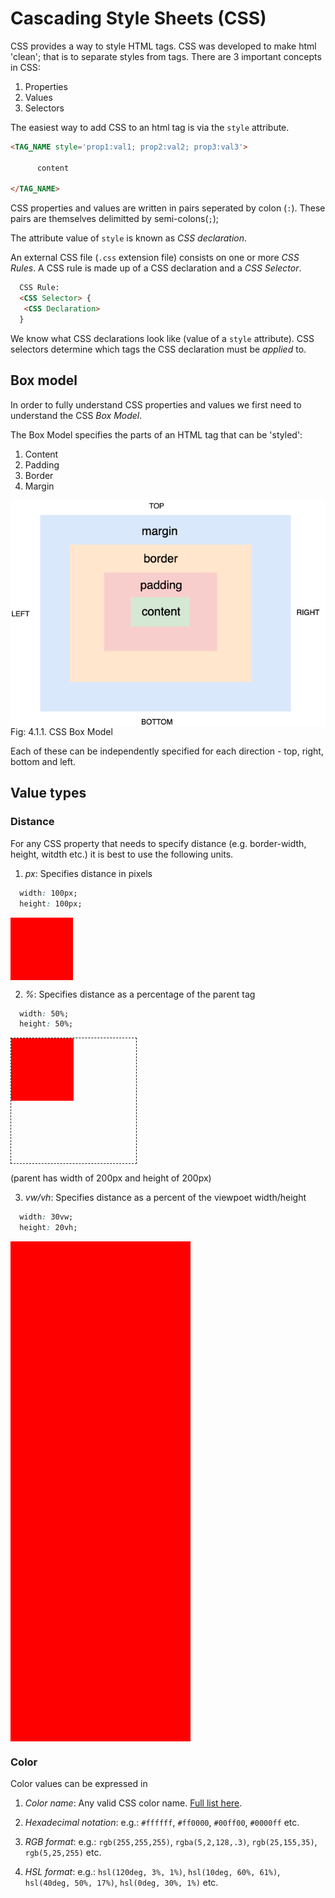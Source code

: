 # Cascading Style Sheets (CSS)

CSS provides a way to style HTML tags. CSS was developed to make html
'clean'; that is to separate styles from tags. There are 3 important
concepts in CSS:

1. Properties
2. Values
3. Selectors


The easiest way to add CSS to an html tag is via the `style` attribute.

```html
<TAG_NAME style='prop1:val1; prop2:val2; prop3:val3'>

      content

</TAG_NAME>

```

CSS properties and values are written in pairs seperated by colon (`:`).
These pairs are themselves delimitted by semi-colons(`;`);

The attribute value of `style` is known as *CSS declaration*.


An external CSS file (`.css` extension file) consists on one or more
*CSS Rules*. A CSS rule is
made up of a CSS declaration and a *CSS Selector*.


```html
  CSS Rule:
  <CSS Selector> {
   <CSS Declaration> 
  }
```

We know what CSS declarations look like (value of a `style`
attribute). CSS selectors determine which tags the CSS declaration must
be *applied* to.


## Box model

In order to fully understand CSS properties and values we first need to
understand the CSS *Box Model*.

The Box Model specifies the parts of an HTML tag that can be 'styled':
1. Content
2. Padding
3. Border
4. Margin

 <img style="display:block;margin:auto" src='../../imgs/boxModel.png'>    
 <figcaption> Fig: 4.1.1. CSS Box Model</figcaption>               

Each of these can be independently specified for each direction - top,
right, bottom and left.

## Value types

### Distance
For any CSS property that needs to specify distance (e.g. border-width,
height, witdth etc.) it is best to use the following units.

1. *px*: Specifies distance in pixels

```css
  width: 100px;
  height: 100px;
```

<div style='width:100px; height: 100px; background: red'>
</div>

2. *%*: Specifies distance as a percentage of the parent tag

```css
  width: 50%;
  height: 50%;
```
<div style='width:200px; height: 200px;border:dashed 1px'>
<div style='width:50%; height: 50%; background: red'>
</div>
</div>

(parent has width of 200px and height of 200px)

3. *vw/vh*: Specifies distance as a percent of the viewpoet width/height

```css
  width: 30vw;
  height: 20vh;
```

<div style='width:30vw; height: 20vh; background: red'>
</div>

### Color

Color values can be expressed in

1. *Color name*: Any valid CSS color name. <a href='./concepts/values.html#supicolorisup-css-color'>Full list here</a>.

2. *Hexadecimal notation*:
    e.g.: `#ffffff`, `#ff0000`, `#00ff00`, `#0000ff` etc.

3. *RGB format*:
    e.g.: `rgb(255,255,255)`, `rgba(5,2,128,.3)`, `rgb(25,155,35)`,
`rgb(5,25,255)` etc.

4. *HSL format*:
    e.g.: `hsl(120deg, 3%, 1%)`, `hsl(10deg, 60%, 61%)`, `hsl(40deg, 50%, 17%)`,
`hsl(0deg, 30%, 1%)` etc.
